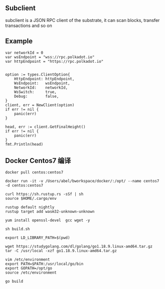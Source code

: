 
## Subclient
subclient is a JSON RPC client of the substrate, it can scan blocks, transfer transactions and so on

## Example

    var networkId = 0
    var wsEndpoint = "wss://rpc.polkadot.io"
    var httpEndpoint = "https://rpc.polkadot.io"


	option := types.ClientOption{
		HttpEndpoint: httpEndpoint,
		WsEndpoint:   wsEndpoint,
		NetworkId:    networkId,
		WsSwitch:     true,
		Debug:        false,
	}
	client, err = NewClient(option)
	if err != nil {
		panic(err)
	}

    head, err := client.GetFinalHeight()
	if err != nil {
		panic(err)
	}
	fmt.Println(head)



## Docker Centos7 编译

    docker pull centos:centos7

    docker run -it -v /Users/abel/bworkspace/docker/:/opt/ --name centos7  -d centos:centos7 
   
    curl https://sh.rustup.rs -sSf | sh
    source $HOME/.cargo/env

    rustup default nightly
    rustup target add wasm32-unknown-unknown  

    yum install openssl-devel  gcc wget -y

    sh build.sh

    export LD_LIBRARY_PATH=$(pwd)

    wget https://studygolang.com/dl/golang/go1.18.9.linux-amd64.tar.gz
    tar -C /usr/local -xzf go1.18.9.linux-amd64.tar.gz

    vim /etc/environment
    export PATH=$PATH:/usr/local/go/bin
    export GOPATH=/opt/go
    source /etc/environment

    go build
